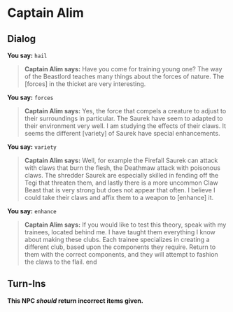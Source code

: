 # Captain Alim
## Dialog

**You say:** `hail`



>**Captain Alim says:** Have you come for training young one?  The way of the Beastlord teaches many things about the forces of nature.  The [forces] in the thicket are very interesting.

**You say:** `forces`



>**Captain Alim says:** Yes, the force that compels a creature to adjust to their surroundings in particular.  The Saurek have seem to adapted to their environment very well.  I am studying the effects of their claws.   It seems the different [variety] of Saurek have special enhancements.

**You say:** `variety`



>**Captain Alim says:** Well, for example the Firefall Saurek can attack with claws that burn the flesh, the Deathmaw attack with poisonous claws. The shredder Saurek are especially skilled in fending off the Tegi that threaten them, and lastly there is a more uncommon Claw Beast that is very strong but does not appear that often.  I believe I could take their claws and affix them to a weapon to [enhance] it.

**You say:** `enhance`



>**Captain Alim says:** If you would like to test this theory, speak with my trainees, located behind me. I have taught them everything I know about making these clubs. Each trainee specializes in creating a different club, based upon the components they require. Return to them with the correct components, and they will attempt to fashion the claws to the flail.
end

## Turn-Ins



**This NPC *should* return incorrect items given.**





